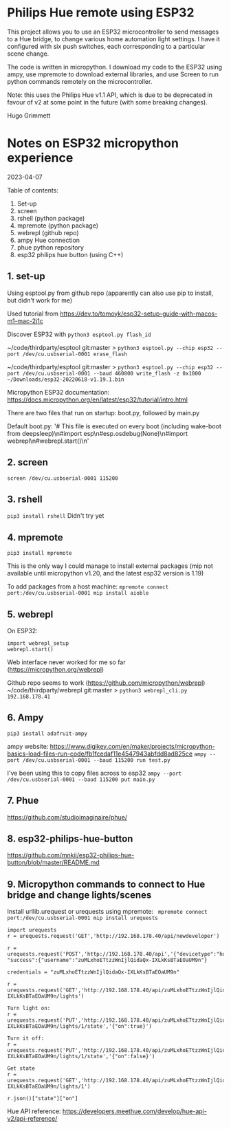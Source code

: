 # Philips Hue remote using ESP32

This project allows you to use an ESP32 microcontroller to send messages to a Hue bridge, to change various home automation light settings. I have it configured with six push switches, each corresponding to a particular scene change.

The code is written in micropython. I download my code to the ESP32 using ampy, use mpremote to download external libraries, and use Screen to run python commands remotely on the microcontroller.

Note: this uses the Philips Hue v1.1 API, which is due to be deprecated in favour of v2 at some point in the future (with some breaking changes).

Hugo Grimmett





# Notes on ESP32 micropython experience
2023-04-07

Table of contents:
1. Set-up
2. screen
3. rshell (python package)
4. mpremote (python package)
5. webrepl (github repo)
6. ampy 
    Hue connection
7. phue python repository
8. esp32 philips hue button (using C++)

## 1. set-up


Using esptool.py from github repo (apparently can also use pip to install, but didn't work for me)

Used tutorial from
https://dev.to/tomoyk/esp32-setup-guide-with-macos-m1-mac-2j1c

Discover ESP32 with ```python3 esptool.py flash_id```

~/code/thirdparty/esptool git:master > ```python3 esptool.py --chip esp32 --port /dev/cu.usbserial-0001 erase_flash```

~/code/thirdparty/esptool git:master > ```python3 esptool.py --chip esp32 --port /dev/cu.usbserial-0001 --baud 460800 write_flash -z 0x1000 ~/Downloads/esp32-20220618-v1.19.1.bin```

Micropython ESP32 documentation: https://docs.micropython.org/en/latest/esp32/tutorial/intro.html

There are two files that run on startup: boot.py, followed by main.py

Default boot.py:
'# This file is executed on every boot (including wake-boot from deepsleep)\n#import esp\n#esp.osdebug(None)\n#import webrepl\n#webrepl.start()\n'

## 2. screen
```screen /dev/cu.usbserial-0001 115200```

## 3. rshell  
```pip3 install rshell```
Didn't try yet

## 4. mpremote
```pip3 install mpremote```

This is the only way I could manage to install external packages (mip not available until micropython v1.20, and the latest esp32 version is 1.19)

To add packages from a host machine:
```mpremote connect port:/dev/cu.usbserial-0001 mip install aioble```


## 5. webrepl
On ESP32: 
```
import webrepl_setup
webrepl.start()
```

Web interface never worked for me so far (https://micropython.org/webrepl)

Github repo seems to work (https://github.com/micropython/webrepl)
~/code/thirdparty/webrepl git:master > ```python3 webrepl_cli.py 192.168.178.41```

## 6. Ampy 

```pip3 install adafruit-ampy```

ampy website: https://www.digikey.com/en/maker/projects/micropython-basics-load-files-run-code/fb1fcedaf11e4547943abfdd8ad825ce
```ampy --port /dev/cu.usbserial-0001 --baud 115200 run test.py```

I've been using this to copy files across to esp32
```ampy --port /dev/cu.usbserial-0001 --baud 115200 put main.py```

## 7. Phue
https://github.com/studioimaginaire/phue/

## 8. esp32-philips-hue-button
https://github.com/mnkii/esp32-philips-hue-button/blob/master/README.md


## 9. Micropython commands to connect to Hue bridge and change lights/scenes

Install urllib.urequest or urequests using mpremote:
``` mpremote connect port:/dev/cu.usbserial-0001 mip install urequests```

```
import urequests
r = urequests.request('GET','http://192.168.178.40/api/newdeveloper')

r = urequests.request('POST','http://192.168.178.40/api','{"devicetype":"hue_remote#esp32"}')
"success":{"username":"zuMLxhoETtzzWnIjlQidaQx-IXLkKsBTaEOaUM9n"}

credentials = "zuMLxhoETtzzWnIjlQidaQx-IXLkKsBTaEOaUM9n"

r = urequests.request('GET','http://192.168.178.40/api/zuMLxhoETtzzWnIjlQidaQx-IXLkKsBTaEOaUM9n/lights')

Turn light on:
r = urequests.request('PUT','http://192.168.178.40/api/zuMLxhoETtzzWnIjlQidaQx-IXLkKsBTaEOaUM9n/lights/1/state','{"on":true}')

Turn it off:
r = urequests.request('PUT','http://192.168.178.40/api/zuMLxhoETtzzWnIjlQidaQx-IXLkKsBTaEOaUM9n/lights/1/state','{"on":false}')

Get state
r = urequests.request('GET','http://192.168.178.40/api/zuMLxhoETtzzWnIjlQidaQx-IXLkKsBTaEOaUM9n/lights/1')

r.json()["state"]["on"]
```


Hue API reference: https://developers.meethue.com/develop/hue-api-v2/api-reference/

